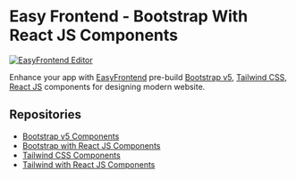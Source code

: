 # Easy Frontend - Bootstrap With React JS Components

[![EasyFrontend Editor](https://assets.easyfrontend.com/tailwind/images/builder-details.png)](http://easyfrontend.com/builder)


Enhance your app with [EasyFrontend](https://easyfrontend.com) pre-build [Bootstrap v5](https://easyfrontend.com/bootstrap), [Tailwind CSS](https://easyfrontend.com/tailwind), [React JS](https://easyfrontend.com/react-js)
components for designing modern website.

## Repositories

- [Bootstrap v5 Components](https://github.com/EasyFrontend-com/html-bootstrap-components)
- [Bootstrap with React JS Components](https://github.com/EasyFrontend-com/react-bootstrap-components)
- [Tailwind CSS Components](https://github.com/EasyFrontend-com/html-tailwindcss-components)
- [Tailwind with React JS Components](https://github.com/EasyFrontend-com/react-tailwindcss-components)

